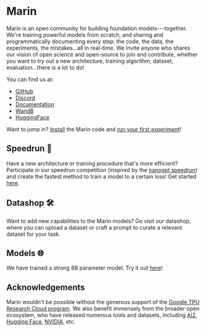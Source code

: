 # Marin

Marin is an open community for building foundation models---together.
We're training powerful models from scratch, and sharing and programmatically documenting every step:
the code, the data, the experiments, the mistakes...all in real-time.
We invite anyone who shares our vision of open science and open-source to join and contribute,
whether you want to try out a new architecture, training algorithm, dataset,
evaluation...there is a lot to do!

You can find us at:

- [GitHub](https://github.com/marin-community/marin)
- [Discord](https://discord.gg/J9CTk7pqcM)
- [Documentation](https://marin.readthedocs.io/en/latest/)
- [WandB](https://wandb.ai/marin-community)
- [HuggingFace](https://huggingface.co/marin-community)

Want to jump in?  [Install](https://marin.readthedocs.io/en/latest/tutorials/getting-started/) the Marin code and
[run your first experiment](https://marin.readthedocs.io/en/latest/tutorials/first-experiment/)!

## Speedrun 🏃

Have a new architecture or training procedure that's more efficient?
Participate in our speedrun competition (inspired by the [nanogpt speedrun](https://github.com/KellerJordan/modded-nanogpt?tab=readme-ov-file#world-record-history))
and create the fastest method to train a model to a certain loss!
Get started [here](https://marin.readthedocs.io/en/latest/how-to-guides/submitting-speedrun/).

## Datashop 🛠️

Want to add new capabilities to the Marin models?
Go visit our datashop, where you can upload a dataset or craft a prompt to curate a relevant dataset for your task.

## Models 🌐

We have trained a strong 8B parameter model.  Try it out [here](https://huggingface.co/spaces/WillHeld/soft-racoon-test)!

## Acknowledgements

Marin wouldn't be possible without the generous support of the [Google TPU Research Cloud program](https://sites.research.google/trc/about/).
We also benefit immensely from the broader open ecosystem, who have released numerous tools and datasets, including
[AI2](https://allenai.org), [Hugging Face](https://huggingface.co/), [NVIDIA](https://www.nvidia.com/en-us/research/), etc.
